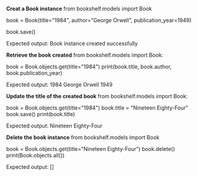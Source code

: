 **Creat a Book instance**
from bookshelf.models import Book

book = Book(title="1984", author="George Orwell", publication_year=1949)

book.save()

Expected output: Book instance created successfully

**Retrieve the book created**
from bookshelf.models import Book:

book = Book.objects.get(title="1984")
print(book.title, book.author, book.publication_year)

Expected output: 1984 George Orwell 1949

**Update the title of the created book**
from bookshelf.models import Book:

book = Book.objects.get(title="1984")
book.title = "Nineteen Eighty-Four"
book.save()
print(book.title)

Expected output: Nineteen Eighty-Four

**Delete the book instance**
from bookshelf.models import Book 

book = Book.objects.get(title="Nineteen Eighty-Four") 
book.delete() 
print(Book.objects.all())

Expected output: []
